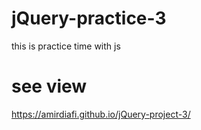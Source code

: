# jQuery-practice-3
this is practice time with js
# see view
https://amirdiafi.github.io/jQuery-project-3/
